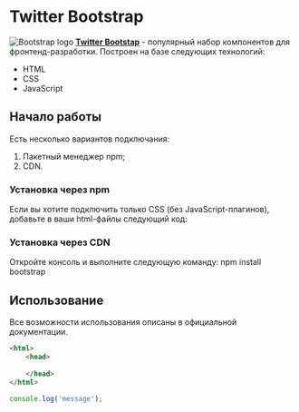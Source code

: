# Twitter Bootstrap

![Bootstrap logo](https://i.imgur.com/qhtywl2.png)
[**Twitter Bootstap**](https://getbootstrap.com) - популярный набор компонентов для фронтенд-разработки. Построен на базе следующих технологий:
* HTML
* CSS
* JavaScript

## Начало работы
Есть несколько вариантов подключания:
1. Пакетный менеджер npm;
1. CDN.

### Установка через npm
Если вы хотите подключить только CSS (без JavaScript-плагинов), добавьте в ваши html-файлы следующий код:

### Установка через CDN
Откройте консоль и выполните следующую команду: npm install bootstrap

## Использование
Все возможности использования описаны в официальной документации.

```html
<html>
    <head>
        
    </head>
</html>
```
```javascript
console.log('message');
```
